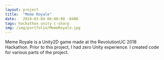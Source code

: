 ```yaml
---
layout: project
title:  "Meme Royale"
date:   2018-03-04 06:00:00 -0400
tags: hackathon unity c-sharp
img: /img/portfolio/MemeRoyale.jpg
---
```


Meme Royale is a Unity2D game made at the RevolutionUC 2018 Hackathon. Prior to this project, I had zero Unity experience. I created code for various parts of the project.